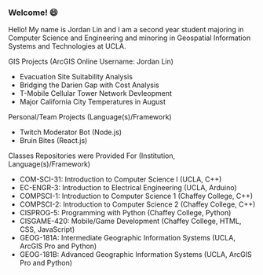 ### Welcome! 😄
Hello! My name is Jordan Lin and I am a second year student majoring in Computer Science and Engineering and minoring in Geospatial Information Systems and Technologies at UCLA. 

GIS Projects (ArcGIS Online Username: Jordan Lin)
  - Evacuation Site Suitability Analysis
  - Bridging the Darien Gap with Cost Analysis
  - T-Mobile Cellular Tower Network Devleopment
  - Major California City Temperatures in August

Personal/Team Projects (Language(s)/Framework)
  - Twitch Moderator Bot (Node.js)
  - Bruin Bites (React.js)


Classes Repositories were Provided For (Institution, Language(s)/Framework)
  - COM-SCI-31: Introduction to Computer Science I  (UCLA, C++)
  - EC-ENGR-3: Introduction to Electrical Engineering (UCLA, Arduino)
  - COMPSCI-1: Introduction to Computer Science 1 (Chaffey College, C++)
  - COMPSCI-2: Introduction to Computer Science 2 (Chaffey College, C++)
  - CISPROG-5: Programming with Python (Chaffey College, Python)
  - CISGAME-420: Mobile/Game Development (Chaffey College, HTML, CSS, JavaScript)
  - GEOG-181A: Intermediate Geographic Information Systems (UCLA, ArcGIS Pro and Python)
  - GEOG-181B: Advanced Geographic Information Systems (UCLA, ArcGIS Pro and Python)
<!--
**jardondaful/jardondaful** is a ✨ _special_ ✨ repository because its `README.md` (this file) appears on your GitHub profile.

Here are some ideas to get you started:

- 🔭 I’m currently working on ...
- 🌱 I’m currently learning ...
- 👯 I’m looking to collaborate on ...
- 🤔 I’m looking for help with ...
- 💬 Ask me about ...
- 📫 How to reach me: ...
- 😄 Pronouns: ...
- ⚡ Fun fact: ...
-->

